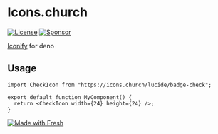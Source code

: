 # Icons.church

[![License](https://img.shields.io/github/license/load1n9/icons.church)](https://github.com/deno-windowing/gluten/blob/master/LICENSE)
[![Sponsor](https://img.shields.io/static/v1?label=Sponsor&message=%E2%9D%A4&logo=GitHub&color=%23fe8e86)](https://github.com/sponsors/load1n9)

[Iconify](https://icon-sets.iconify.design/) for deno

## Usage

```tsx
import CheckIcon from "https://icons.church/lucide/badge-check";

export default function MyComponent() {
  return <CheckIcon width={24} height={24} />;
}
```

[![Made with Fresh](https://fresh.deno.dev/fresh-badge-dark.svg)](https://fresh.deno.dev)
